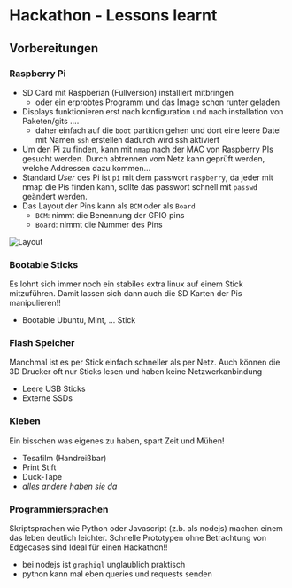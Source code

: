 # Hackathon - Lessons learnt

## Vorbereitungen

### Raspberry Pi

* SD Card mit Raspberian (Fullversion) installiert mitbringen
  * oder ein erprobtes Programm und das Image schon runter geladen
* Displays funktionieren erst nach konfiguration und nach installation von Paketen/gits ....
  * daher einfach auf die ```boot``` partition gehen und dort eine leere Datei mit Namen ```ssh``` erstellen
    dadurch wird ssh aktiviert
* Um den Pi zu finden, kann mit ```nmap``` nach der MAC von Raspberry PIs  gesucht werden. Durch abtrennen vom Netz kann geprüft werden, welche Addressen dazu kommen...
* Standard _User_ des Pi ist ```pi``` mit dem passwort ```raspberry```, da jeder mit nmap die Pis finden kann, sollte das passwort schnell mit ```passwd``` geändert werden.
* Das Layout der Pins kann als ```BCM``` oder als ```Board```
  * ```BCM```: nimmt die Benennung der GPIO pins 
  * ```Board```: nimmt die Nummer des Pins



![Layout](http://webofthings.org/wp-content/uploads/2016/10/pi-gpio.png)



### Bootable Sticks

Es lohnt sich immer noch ein stabiles extra linux auf einem Stick mitzuführen. Damit lassen sich dann auch die SD Karten der Pis manipulieren!!

* Bootable Ubuntu, Mint, ... Stick



### Flash Speicher

Manchmal ist es per Stick einfach schneller als per Netz. Auch können die 3D Drucker oft nur Sticks lesen und haben keine Netzwerkanbindung

* Leere USB Sticks
* Externe SSDs



### Kleben

Ein bisschen was eigenes zu haben, spart Zeit und Mühen!

* Tesafilm (Handreißbar)
* Print Stift
* Duck-Tape
* _alles andere haben sie da_



### Programmiersprachen

Skriptsprachen wie Python oder Javascript (z.b. als nodejs) machen einem das leben deutlich leichter.
Schnelle Prototypen ohne Betrachtung von Edgecases sind Ideal für einen Hackathon!!



* bei nodejs ist ```graphiql``` unglaublich praktisch
* python kann mal eben queries und requests senden



